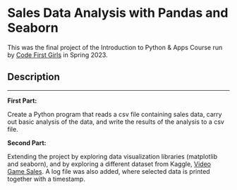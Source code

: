 # Sales Data Analysis with Pandas and Seaborn
This was the final project of the Introduction to Python & Apps Course run by [Code First Girls](https://codefirstgirls.com/) in Spring 2023.

## Description
---
**First Part:**

Create a Python program that reads a csv file containing sales data, carry out basic analysis of the data, and write the results of the analysis to a csv file.

**Second Part:**

Extending the project by exploring data visualization libraries (matplotlib and seaborn), and by exploring a different dataset from Kaggle, [Video Game Sales](https://www.kaggle.com/datasets/gregorut/videogamesales). A log file was also added, where selected data is printed together with a timestamp.